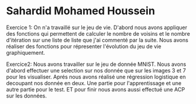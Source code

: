 # Sahardid Mohamed Houssein
Exercice 1:
On n'a travaillé sur le jeu de vie.
D'abord nous avons appliquer des fonctions qui permettent de calculer le nombre de voisins et le nombre d'itération
sur une liste de liste que j'ai commenté par la suite.
Nous avons réaliser des fonctions pour répresenter l'évolution du jeu de vie graphiquement.

Exercice2: Nous avons travailler sur le jeu de donnée MNIST.
Nous avons d'abord effectuer une selection sur nos donnée que sur les images 3 et 7 pour les visualiser.
Aprés nous avons réalisé une régression logistique en decoupant nos donnée en deux.
Une partie pour l'apprentissage et une autre partie pour le test.
ET pour finir nous avons aussi effectué une ACP sur les données.
